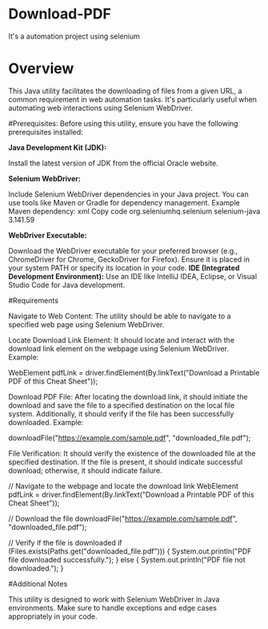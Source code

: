 # Download-PDF
It's a automation project using selenium 

# Overview

This Java utility facilitates the downloading of files from a given URL, a common requirement in web automation tasks. It's particularly useful when automating web interactions using Selenium WebDriver.

#Prerequisites: 
Before using this utility, ensure you have the following prerequisites installed:

**Java Development Kit (JDK):**

Install the latest version of JDK from the official Oracle website.

**Selenium WebDriver:**

Include Selenium WebDriver dependencies in your Java project. You can use tools like Maven or Gradle for dependency management.
Example Maven dependency:
xml
Copy code
<dependency>
    <groupId>org.seleniumhq.selenium</groupId>
    <artifactId>selenium-java</artifactId>
    <version>3.141.59</version>
</dependency>

**WebDriver Executable:**

Download the WebDriver executable for your preferred browser (e.g., ChromeDriver for Chrome, GeckoDriver for Firefox). Ensure it is placed in your system PATH or specify its location in your code.
**IDE (Integrated Development Environment):**
Use an IDE like IntelliJ IDEA, Eclipse, or Visual Studio Code for Java development.

#Requirements

Navigate to Web Content: The utility should be able to navigate to a specified web page using Selenium WebDriver.

Locate Download Link Element: It should locate and interact with the download link element on the webpage using Selenium WebDriver. Example:

WebElement pdfLink = driver.findElement(By.linkText("Download a Printable PDF of this Cheat Sheet"));

Download PDF File: After locating the download link, it should initiate the download and save the file to a specified destination on the local file system. Additionally, it should verify if the file has been successfully downloaded. Example:

downloadFile("https://example.com/sample.pdf", "downloaded_file.pdf");

File Verification: It should verify the existence of the downloaded file at the specified destination. If the file is present, it should indicate successful download; otherwise, it should indicate failure.

// Navigate to the webpage and locate the download link
WebElement pdfLink = driver.findElement(By.linkText("Download a Printable PDF of this Cheat Sheet"));

// Download the file
downloadFile("https://example.com/sample.pdf", "downloaded_file.pdf");

// Verify if the file is downloaded
if (Files.exists(Paths.get("downloaded_file.pdf"))) {
    System.out.println("PDF file downloaded successfully.");
} else {
    System.out.println("PDF file not downloaded.");
}

#Additional Notes

This utility is designed to work with Selenium WebDriver in Java environments.
Make sure to handle exceptions and edge cases appropriately in your code.
